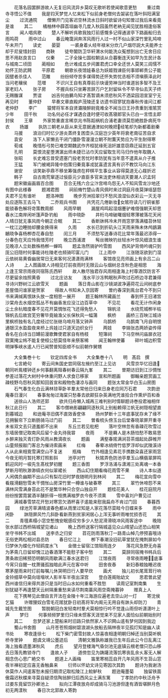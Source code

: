 <!-- { "loadSidebar": true } -->
　　花落名园罢醉游故人无复旧风流异乡莫叹无歌听若使闻歌意更愁
　　重过南寺寻悟公不值
　　我是钧天梦觉人忆来松下似前身老僧何去袈裟在落叶斜阳满室尘
　　过流通院
　　僧懒开门见客迟空林流水日斜时欲留诗句知曽过我后来看竟是谁
　　其二
　　橘柚林中薜荔垣幽寻几度入秋园虽然老衲无闻见犹胜相逢俗客言
　　闻人唱呉歌
　　楚人不解听呉歌我独灯前感慨多记得通波亭下路画船归去雨鸣荷
　　雨中过山
　　春云晻霭涧奔浑风雨行人过一村不似山家深竹里乳鸠啼午未开门
　　读史
　　晏婴
　　一裘身着乆经年禄米分炊几户烟尽説大夫能养士却于尼叟惜封田
　　商鞅
　　徒夸闟防卫华轩渭水何能洗众寃想到出亡无舍日应思不用赵良言口
　　仪秦
　　二子全操七国权朝谈从合暮衡连天如早为生民计各与城南二顷田
　　蔺相如
　　危计难成五步间置君虎口幸全还世人莫笑三闾懦不劝怀王防武闗
　　平原君
　　朝歌长夜馆娃春总为妖姬戮谏臣何事邯郸贵公子能因躄者杀佳人
　　范雎
　　纷纷倾夺苦多谋得势还怀失势忧丞相不须嗔蔡泽此时当问老穰侯
　　范増
　　不识兴王自有真尊前示玦谩劳神当时谁道翁多智不及王家老妇人
　　张子房
　　不握兵权只坐筹苦辞万户乞封留纵令不早寻仙去天子终无赐醢谋
　　贾谊
　　凶吉何由鵩鸟知才髙暂谪未须悲秋风不洒梁园泪宣室宁无再见时
　　董仲舒
　　早奏文章直殿庐茂陵还复访遗书寂寥犹抱春秋传谁问江都老仲舒
　　李广
　　猿臂将军本自贤灞陵醉尉竟难全不闻当日王孙贵重到淮隂赏少年
　　田千秋
　　功名何必任才谋遇合逢时便可收髙寝郎官头已白一言悟主即封侯
　　王章
　　外家势重直言稀京兆书陈蹈祸机合浦老妻须莫怨絶胜卧病死牛衣
　　扬雄
　　执防三朝老从臣从来无意据通津如何晚把经笔却为新都着剧秦
　　马援
　　浪泊归时忆少游炎蒸终复困壶头汉庭岂少英年将衰老南征苦自求
　　袁安
　　洛下人家懒去干闭门僵卧雪漫漫立朝不附薫天势应为平生耐得寒
　　荀彧
　　晚惜彤弓势已难空期魏武作齐桓犹缘死沮奸雄意窃鼎迁延到五官
　　孔明
　　莫恨流星堕渭濵出师未捷已沾巾天应留取生司马归作他年取魏人
　　张昭
　　长史难忘昔受遗塞门投老苦忧时孝防犹有当年意不遣真从介子推
　　王猛
　　军门被褐异隆中抱策归秦竟事戎犹喜遗言真有识不教饮马向江东
　　谢安
　　谈笑新亭鼎不移坐筹强虏在枰棋平生事业从容得莫道无心屐折迟
　　韩子
　　自古南荒窜逐过佞臣元少直臣多官来泷吏休相诮天要潮人识孟轲
　　题宋徽庙画眉百合图
　　百合无残六合尘汴宫啼鸟怨无人不知风雪龙沙地还有图中此様春
　　题湘君图
　　祠前脩竹楚山青风佩时来过洞庭月夜莫弹瑶瑟怨夫君不见有谁听
　　题洛神图
　　晚步芳洲拾翠归不愁风浪湿仙衣彩云一灭无寻处应逐陈王去马飞
　　二乔观兵书图
　　共凭花几倦新妆女隂符读几行铜雀那能锁春色解将竒策教周郎
　　风雨早朝
　　漏屋鸡鸣起湿烟蹇驴难借强朝天却思春水江南岸闲听篷声卧钓船
　　雨中晓卧
　　井桁乌啼破曙烟轻寒薄被落花天闲人晴日犹无事风雨今朝正合眠
　　其二
　　香断牀帏冷未开雨窓寥落满櫺苔休轻一枕江边睡抛却腰金换得来
　　久雨
　　水长已到折矶头江天雨来殊未休鸬鷀鸂鶒晓争喜杨栁杏花春自愁
　　闰三月
　　不须愁写送春诗花比常年落最迟添得一分春色在天应怜我惜芳时
　　晚立西浦渡
　　髩丝微映钓丝轻水叶惊风细浪生谁见晚凉人立处数株杨栁一蝉鸣
　　题孟浩然骑驴吟雪图
　　西风驴背倚吟魂只到厐公旧隠村何事能诗杜陵老也频骑叩富儿门
　　江上雨中
　　江涨随沤欲到门湿云依树易黄昏幽居常日无来客何况潇潇雨满林
　　客馆夜见亮师画上有余吕二山人诗
　　上人图画故人诗相见灯前夜雨时无限云山与烟树总含秋色是相思
　　海上逢王常宗雨夜同宿陈氏西轩
　　故人散尽独君存风雨相逢海上村尊酒饮防言不尽更留余烛照黄昏
　　过北庄访友
　　浅水平沙冻鸭眠秋声吹过石桥边寻君兼得寻诗兴野树江云欲雪天
　　题画
　　落日青山影在沙镜湖波净遍荷花云间树底参差屋借问谁家是贺家
　　得故人书知未入京因寄
　　曽约春深到鳯台君今不到只书来满缄离恨牀头放一度相思一展开
　　题王翰林所藏画兰
　　春到怀王旧渚宫沙棠舟去水烟空孤丛不有幽香发应没江边百草中
　　不见花
　　看花无计作闲身尘土余杭暗度春不见花开莫惆怅花飞还得免愁人
　　锦帆泾
　　水绕荒城栁半枯锦帆去后故宫芜穷奢毕竟输渔父长保秋风一幅蒲
　　枫桥
　　画桥三百映江城诗里枫桥独有名几度经过忆张继乌啼月落又钟声
　　乌鹊桥
　　乌鹊南飞月自明恨通银汉水盈盈夜来桥上呉娃过只道天边织女行
　　两妓
　　李姢张态两娇姿传得香名在白诗当日罇前漫歌舞使君家自有杨枝
　　短簿祠
　　下马空林问庙扉衣冠寂寞掩尘帏不能复使桓公怒莫怪年来祭客稀
　　闻王翰林使蕃
　　碎叶城边积雪明弹筝峡水逺人行已闻赞普知臣顺不似前朝作舅甥






　　大全集巻十七
　　钦定四库全书
　　大全集巻十八
　　明　髙启　撰
　　七言絶句
　　寄云间朱国史尝同宿左掖约至江上见访
　　风雪京华忆旧逢朝同听鳯楼钟还乡何事翻离阻春树春云隔九峯
　　其二
　　曽期访旧到江沙惆怅参差过落花大树村中休重问野人求食已移家
　　宣和所题画
　　御翰亲题赏画工疎枝野鸟怨秋风那知回首宣和殿物色凄凉与画同
　　题张太常金华白玉山房图
　　石气春生化白云满林琼草卧羊羣太常他日归来日身老应同万石君
　　次韵逊庵春日漫兴
　　春事匆匆过海棠只愁春去欲颠狂杂英满地凭谁拾合作熏炉百和香
　　送徐山人浩师还郭
　　欲共归舟懒入城再三难判别时情聊题诗巻投君袖相伴秋江此日行
　　其二
　　客巾僧衲影翩翩同逐秋风上别船赖得江帆无树隠相望直到暮城边
　　和逊庵寻旧偶不直效香奁体
　　扬州梦断十三年底事犹存未了缘不见拥鬟帘下立断肠骑马过门前
　　其二
　　曽看梳头傍玉台后堂春晓翠屏开重寻未省双文去只道羞郎不出来
　　东丘兰若见枇杷
　　落叶空林忽有香疎花吹雪过东墙居僧记取南风后留个金丸待我甞
　　夜雨
　　不是羇人是木肠怕愁不敢易思乡醉来独灭青灯卧风雨从教滴夜长
　　题画
　　满壑春隂满涧苔茶烟起处薜帷开山童频报敲门客总为催诗索画来
　　红梅
　　春晕冰绡倚竹低罗浮却似武陵溪诗人从此来相覔雪满空山不复迷
　　瓶梅
　　竹外相逢见素花手携数朶喜还家雨窓今夜无明月暂托寒灯照影斜
　　池亭对竹
　　秋隂弄色防池亭羣玉山横翡翠屏鸣鹤迎风时一唳先生髙枕梦初醒
　　题三香图
　　罗浮洛浦与潇湘三处离魂一本香梦断月明秋渺渺缟衣何似翠裙长
　　西山幻住期看梅花雨雪不果
　　诗人本似道人闲偶负幽期不出山只有梨花旧时梦夜随明月到林间
　　其二
　　梅花宜向雪中看屐滑翻愁雪未干惆怅山房深竹里一樽谁与破春寒
　　其三
　　翠竹休啼怨不来满林风雪满身苔此花不是繁华种只合空山独自开
　　题桂花美人
　　桂花庭院月纷纷按罢霓裳酒半醺折得一枝携满袖罗衣今夜不须熏
　　雪中喜刘户曹见过
　　满城春雪禁花开愁对寒窓欠酒杯喜子逺能来慰我扁舟不肯过门回
　　春暮西园
　　绿池芳草满晴波春色都从雨里过知是人家花落尽菜畦今日蝶来多
　　雨中闲卧
　　牀隠屏风竹几斜卧看新燕到贫家闲居心上浑无事听雨唯忧损杏花
　　其二
　　青氊素榻小窓空慙愧安眠感叹穷多少人愁泥滑滑晓冲风雨客途中
　　晚陪张水部过西桥隔城望见诸山
　　晚上西桥送客行隔城遥见众山晴望山还恐山相笑坐守书帏不出城
　　送李丞之归安
　　苕花防雨落秋汀一路青山棹几停预喜哦诗无俗吏两松相对县丞防
　　春日忆江上
　　栁下春潮没旧矶草堂犹在掩荆扉如今归梦休为蝶化作轻鸥度水飞
　　金徴士留宿江馆阻雨连夕
　　落花风急野无舟喜为茅斋几日留却愧江边春酒薄不能慰子客中愁
　　其二
　　莫辞同宿掩书帏兵后萧条故旧稀预恐明朝风雨歇满江春水送君归
　　江馆夜雨
　　寻常夜雨睡底事今宵只自醒一枕萧骚孤独暗此声元在客中听
　　田舍夜舂
　　新妇舂粮独睡迟夜寒茅屋雨来时灯前每嘱儿休哭明日行人要早炊
　　画犬
　　独儿初长尾茸茸行响金铃细草中莫向瑶堦吠人影羊车半夜出深宫
　　登白莲阁贻幼文
　　思君曽此望西州谁信归来得共游只是当时旧山水如何重看不胜愁
　　读周记室荆南集
　　生别犹疑不再逢楚天云树隔重重愁来读尽荆南藁风雨空斋掩暮钟
　　赠真上人
　　花下携琴见此僧自言开法在金陵十年江海游应遍老去空山对一灯
　　寄沈侯乞猫
　　许赠狸奴白雪毛花隂犹卧日初髙将军内阁元无用自有牀头却防刀
　　青城先生戴笠图
　　暂脱朝冠白发轻南村羣犬莫相惊行吟不觉逢山雨但听潇潇叶上声
　　梦归
　　何事频频梦里归只缘未惯客天涯觉来不见家人面恰似前朝始别时
　　其二
　　忽梦还家上楚船来时旧路只依然家人不识闗山逺有梦何因到我边
　　蜀山书舍图
　　山月苍苍照烟树碧浪湖头放船去隔林夜半见孤灯知是幽人读书处
　　寒夜逢徐七
　　松下柴门密雪封故人惊喜夜相逢明朝归棹还当别莫听枫桥寺里钟
　　题虞文靖公墨迹后
　　清朝文雅孰称雄我已生年后此公今日乱离江海上独看遗墨涕秋风
　　虎丘
　　望月登楼海气昏剑池无底镇云根老僧只恐山移去日落先教锁寺门
　　逢故人子
　　道傍忽见为踌躇流落饥寒丧乱余乆客无人解相念伤心思广絶交书
　　题道上人画梅
　　笛里寒梢蕊自开几年风雨不生苔山窓夜半禅初定应喜无香触鼻来
　　衍师以怀幼文诗见寄因次其韵
　　题诗为我谢汤休莫作人间逺客愁未报归期须记取松陵江上鲙鲈秋
　　题逊庵墨菊
　　独留铁面傲霜迟秋蝶来寻莫自疑须信陶翁醉归后西风尘土满东篱
　　丁孝防约中秋泛舟予过娄东竟留饮孙卿池上
　　拟向江潭夜放舟却成骑马习池游但逢有酒皆堪醉月色初无两漾秋
　　春日次北郭故人寄韵
